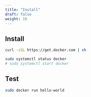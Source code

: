 ```yaml
---
title: "Install"
draft: false
weight: 10
---
```


## Install

```sh
curl -sSL https://get.docker.com | sh
```

```sh
sudo systemctl status docker
# sudo systemctl start docker
```

## Test

```sh
sudo docker run hello-world
```

